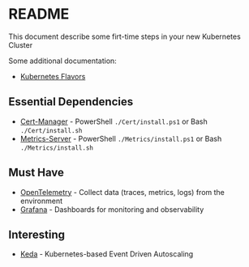 # README

This document describe some firt-time steps in your new Kubernetes Cluster

Some additional documentation:

- [Kubernetes Flavors](_docs/KUBERNETES_FLAVORS.md#cloud)

## Essential Dependencies

- [Cert-Manager](_docs/essential/CERTMANAGER.md) - PowerShell `./Cert/install.ps1` or Bash `./Cert/install.sh`
- [Metrics-Server](_docs/essential/METRICS.md) - PowerShell `./Metrics/install.ps1` or Bash `./Metrics/install.sh`

## Must Have

- [OpenTelemetry](_docs/must_have/OTEL.md) - Collect data (traces, metrics, logs) from the environment
- [Grafana](_docs/must_have/GRAFANA.md) - Dashboards for monitoring and observability

## Interesting

- [Keda](_docs/interesting/KEDA.md) - Kubernetes-based Event Driven Autoscaling
